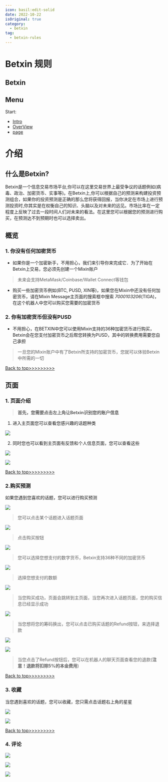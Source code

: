 ```yaml
---
icon: basil:edit-solid
date: 2022-10-22
isOriginal: true
category:
  - betxin
tag:
  - betxin-rules
---
```


# Betxin 规则

## Betxin

<span id="top"></span>

## Menu
Start: 
- [Intro](#intro)
- [OverView](#overview)
- [page](#page)

<span id="intro"></span>

# 介绍

## 什么是Betxin?

Betxin是一个信息交易市场平台,你可以在这里交易世界上最受争议的话题例如(病毒、政治、加密货币、实事等)。在Betxin上,你可以根据自己的预测来构建投资预测组合，如果你的投资预测是正确的那么您将获得回报，当你决定在市场上进行预测投资时,你其实是在权衡自己的知识、头脑以及对未来的远见。市场比率在一定程度上反映了过去一段时间人们对未来的看法。在这里您可以根据您的预测进行购买，在预测达不到预期时也可以选择卖出。

<span id="overview"></span>

## 概览
### 1. 你没有任何加密货币
- 如果你是一个加密新手，不用担心，我们来引导你来完成它．为了开始在Betxin上交易，您必须先创建一个Mixin账户

> 未来会支持MetaMask/Coinbase/Wallet Connect等钱包

-  购买一些加密货币例如(BTC, PUSD, XIN等)，如果您在Mixin中还没有任何加密货币，请在Mixin Message主页面的搜索框中搜索 *7000103206*(TIGA)，在这个机器人中您可以购买您需要的加密货币

### 2. 你有加密货币但没有PUSD

- 不用担心，在BETXIN中您可以使用Mixin支持的36种加密货币进行购买，Betxin会在您支付加密货币之后帮您转换为PUSD，其中的转换费用需要您自己承担

> 一旦您的Mixin账户中有了Betxin所支持的加密货币，您就可以体验Betxin中所需的一切

<span id="page"></span>

[Back to top>>>>>>>>>](#top)

## 页面
### 1. 页面介绍
>  **首先，您需要点击左上角让Betxin识别您的账户信息**

1. 进入主页面您可以查看您感兴趣的话题种类

![](/assets/images/betxin/img/home.jpg)

2. 同时您也可以看到主页面有反馈和个人信息页面，您可以查看这些

![](/assets/images/betxin/img/feedback.jpg)

![](/assets/images/betxin/img/userhome.jpg)

[Back to top>>>>>>>>>](#top)

### 2.购买预测

如果您遇到您喜欢的话题，您可以进行购买预测

![](/assets/images/betxin/img/buy1.jpg)

> 您可以点击某个话题进入话题页面

![](/assets/images/betxin/img/buy2.jpg)

> 点击购买按钮

![](/assets/images/betxin/img/buy3.jpg)

> 您可以选择您想支付的数字货币，Betxin支持36种不同的加密货币

![](/assets/images/betxin/img/buy4.jpg)

> 选择您想支付的数额

![](/assets/images/betxin/img/buy5.jpg)

> 当您购买成功，页面会跳转到主页面，当您再次进入话题页面，您的购买信息已经显示成功

![](/assets/images/betxin/img/buy6.jpg)


> 当您想将您的筹码换出，您可以点击已购买话题的Refund按钮，来选择退款

![](/assets/images/betxin/img/buy7.jpg)

![](/assets/images/betxin/img/buy8.jpg)

> 当您点击了Refund按钮后，您可以在机器人的聊天页面查看您的退款(**注意！退款将扣除5%的本金费用**)

[Back to top>>>>>>>>>](#top)

### 3. 收藏

当您遇到喜欢的话题，您可以收藏，您只需点击话题右上角的星星

![](/assets/images/betxin/img/collect1.jpg)

![](/assets/images/betxin/img/collect2.jpg)

[Back to top>>>>>>>>>](#top)

### 4. 评论

![](/assets/images/betxin/img/comment1.jpg)


![](/assets/images/betxin/img/comment2.jpg)

![](/assets/images/betxin/img/comment3.jpg)

